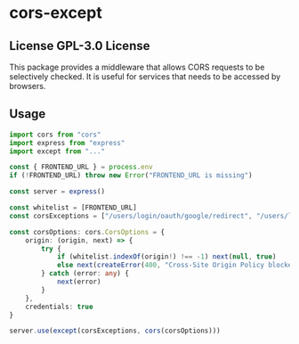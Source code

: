 # cors-except

## License GPL-3.0 License

This package provides a middleware that allows CORS requests to be selectively checked. It is useful for services that needs to be accessed by browsers.

## Usage

```ts
import cors from "cors"
import express from "express"
import except from "..."

const { FRONTEND_URL } = process.env
if (!FRONTEND_URL) throw new Error("FRONTEND_URL is missing")

const server = express()

const whitelist = [FRONTEND_URL]
const corsExceptions = ["/users/login/oauth/google/redirect", "/users/login/oauth/facebook/redirect"]

const corsOptions: cors.CorsOptions = {
    origin: (origin, next) => {
        try {
            if (whitelist.indexOf(origin!) !== -1) next(null, true)
            else next(createError(400, "Cross-Site Origin Policy blocked your request"))
        } catch (error: any) {
            next(error)
        }
    },
    credentials: true
}

server.use(except(corsExceptions, cors(corsOptions)))
```
